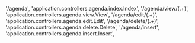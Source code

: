 '/agenda', 'application.controllers.agenda.index.Index',
'/agenda/view/(.+)', 'application.controllers.agenda.view.View',
'/agenda/edit/(.+)', 'application.controllers.agenda.edit.Edit',
'/agenda/delete/(.+)', 'application.controllers.agenda.delete.Delete',
'/agenda/insert', 'application.controllers.agenda.insert.Insert',